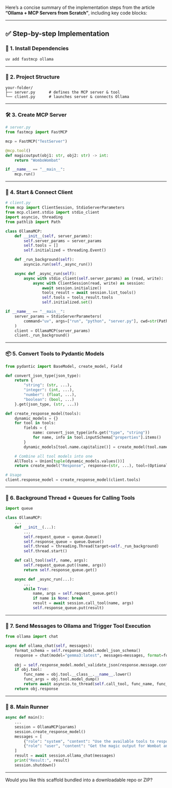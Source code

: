 Here’s a concise summary of the implementation steps from the article **“Ollama + MCP Servers from Scratch”**, including key code blocks:

---

## ✅ **Step-by-step Implementation**

### 🧱 1. **Install Dependencies**

```bash
uv add fastmcp ollama
```

---

### 📁 2. **Project Structure**

```
your-folder/
├── server.py      # defines the MCP server & tool
└── client.py      # launches server & connects Ollama
```

---

### 🛠 3. **Create MCP Server**

```python
# server.py
from fastmcp import FastMCP

mcp = FastMCP("TestServer")

@mcp.tool()
def magicoutput(obj1: str, obj2: str) -> int:
    return "WomboWombat"

if __name__ == "__main__":
    mcp.run()
```

---

### 🔌 4. **Start & Connect Client**

```python
# client.py
from mcp import ClientSession, StdioServerParameters
from mcp.client.stdio import stdio_client
import asyncio, threading
from pathlib import Path

class OllamaMCP:
    def __init__(self, server_params):
        self.server_params = server_params
        self.tools = []
        self.initialized = threading.Event()

    def _run_background(self):
        asyncio.run(self._async_run())

    async def _async_run(self):
        async with stdio_client(self.server_params) as (read, write):
            async with ClientSession(read, write) as session:
                await session.initialize()
                tools_result = await session.list_tools()
                self.tools = tools_result.tools
                self.initialized.set()

if __name__ == "__main__":
    server_params = StdioServerParameters(
        command="uv", args=["run", "python", "server.py"], cwd=str(Path.cwd())
    )
    client = OllamaMCP(server_params)
    client._run_background()
```

---

### 📦 5. **Convert Tools to Pydantic Models**

```python
from pydantic import BaseModel, create_model, Field

def convert_json_type(json_type):
    return {
        "string": (str, ...),
        "integer": (int, ...),
        "number": (float, ...),
        "boolean": (bool, ...)
    }.get(json_type, (str, ...))

def create_response_model(tools):
    dynamic_models = {}
    for tool in tools:
        fields = {
            name: convert_json_type(info.get("type", "string"))
            for name, info in tool.inputSchema["properties"].items()
        }
        dynamic_models[tool.name.capitalize()] = create_model(tool.name.capitalize(), **fields)

    # Combine all tool models into one
    AllTools = Union[tuple(dynamic_models.values())]
    return create_model("Response", response=(str, ...), tool=(Optional[AllTools], Field(None)))

# Usage
client.response_model = create_response_model(client.tools)
```

---

### 🧵 6. **Background Thread + Queues for Calling Tools**

```python
import queue

class OllamaMCP:
    ...
    def __init__(...):
        ...
        self.request_queue = queue.Queue()
        self.response_queue = queue.Queue()
        self.thread = threading.Thread(target=self._run_background)
        self.thread.start()

    def call_tool(self, name, args):
        self.request_queue.put((name, args))
        return self.response_queue.get()

    async def _async_run(...):
        ...
        while True:
            name, args = self.request_queue.get()
            if name is None: break
            result = await session.call_tool(name, args)
            self.response_queue.put(result)
```

---

### 🤖 7. **Send Messages to Ollama and Trigger Tool Execution**

```python
from ollama import chat

async def ollama_chat(self, messages):
    format_schema = self.response_model.model_json_schema()
    response = chat(model="gemma3:latest", messages=messages, format=format_schema)
    
    obj = self.response_model.model_validate_json(response.message.content)
    if obj.tool:
        func_name = obj.tool.__class__.__name__.lower()
        func_args = obj.tool.model_dump()
        return await asyncio.to_thread(self.call_tool, func_name, func_args)
    return obj.response
```

---

### 🏁 8. **Main Runner**

```python
async def main():
    ...
    session = OllamaMCP(params)
    session.create_response_model()
    messages = [
        {"role": "system", "content": "Use the available tools to respond."},
        {"role": "user", "content": "Get the magic output for Wombat and Dog."}
    ]
    result = await session.ollama_chat(messages)
    print("Result:", result)
    session.shutdown()
```

---

Would you like this scaffold bundled into a downloadable repo or ZIP?
